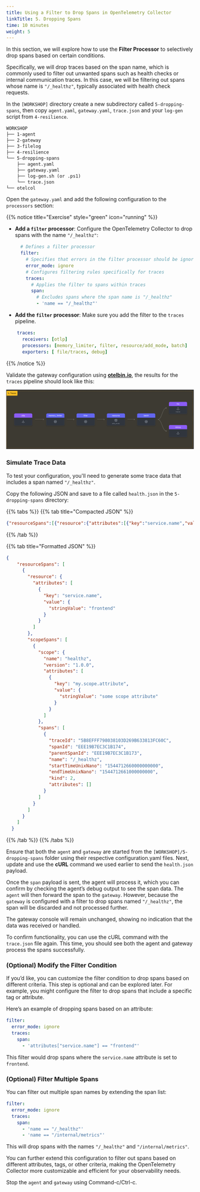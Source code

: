 ```yaml
---
title: Using a Filter to Drop Spans in OpenTelemetry Collector
linkTitle: 5. Dropping Spans
time: 10 minutes
weight: 5
---
```


In this section, we will explore how to use the **Filter Processor** to selectively drop spans based on certain conditions.

Specifically, we will drop traces based on the span name, which is commonly used to filter out unwanted spans such as health checks or internal communication traces. In this case, we will be filtering out spans whose name is `"/_healthz"`, typically associated with health check requests.

In the `[WORKSHOP]` directory create a new subdirectory called `5-dropping-spans`, then copy `agent.yaml`, `gateway.yaml`, `trace.json` and your `log-gen` script from `4-resilience`.

```text
WORKSHOP
├── 1-agent
├── 2-gateway
├── 3-filelog
├── 4-resilience
└── 5-dropping-spans
    ├── agent.yaml
    ├── gateway.yaml
    ├── log-gen.sh (or .ps1)
    └── trace.json
└── otelcol
```

Open the `gateway.yaml` and add the following configuration to the `processors` section:

{{% notice title="Exercise" style="green" icon="running" %}}

- **Add a `filter` processor**: Configure the OpenTelemetry Collector to drop spans with the name `"/_healthz"`:

  ```yaml
    # Defines a filter processor
    filter:
      # Specifies that errors in the filter processor should be ignored
      error_mode: ignore
      # Configures filtering rules specifically for traces
      traces:
        # Applies the filter to spans within traces 
        span:
          # Excludes spans where the span name is "/_healthz"
          - 'name == "/_healthz"'
  ```

- **Add the `filter` processor**: Make sure you add the filter to the `traces` pipeline.

```yaml
    traces:
      receivers: [otlp]
      processors: [memory_limiter, filter, resource/add_mode, batch]
      exporters: [ file/traces, debug]
```

{{% /notice %}}

Validate the gateway configuration using **[otelbin.io](https://www.otelbin.io/)**, the results for the `traces` pipeline should look like this:

![otelbin-f-5-1-traces](../images/spans-5-1-trace.png)

### Simulate Trace Data

To test your configuration, you'll need to generate some trace data that includes a span named `"/_healthz"`.

Copy the following JSON and save to a file called `health.json` in the `5-dropping-spans` directory:

{{% tabs %}}
{{% tab title="Compacted JSON" %}}

```json
{"resourceSpans":[{"resource":{"attributes":[{"key":"service.name","value":{"stringValue":"frontend"}}]},"scopeSpans":[{"scope":{"name":"healthz","version":"1.0.0","attributes":[{"key":"my.scope.attribute","value":{"stringValue":"some scope attribute"}}]},"spans":[{"traceId":"5B8EFFF798038103D269B633813FC60C","spanId":"EEE19B7EC3C1B174","parentSpanId":"EEE19B7EC3C1B173","name":"/_healthz","startTimeUnixNano":"1544712660000000000","endTimeUnixNano":"1544712661000000000","kind":2,"attributes":[]}]}]}]}
```

{{% /tab %}}

{{% tab title="Formatted JSON" %}}

```json
{
    "resourceSpans": [
      {
        "resource": {
          "attributes": [
            {
              "key": "service.name",
              "value": {
                "stringValue": "frontend"
              }
            }
          ]
        },
        "scopeSpans": [
          {
            "scope": {
              "name": "healthz",
              "version": "1.0.0",
              "attributes": [
                {
                  "key": "my.scope.attribute",
                  "value": {
                    "stringValue": "some scope attribute"
                  }
                }
              ]
            },
            "spans": [
              {
                "traceId": "5B8EFFF798038103D269B633813FC60C",
                "spanId": "EEE19B7EC3C1B174",
                "parentSpanId": "EEE19B7EC3C1B173",
                "name": "/_healthz",
                "startTimeUnixNano": "1544712660000000000",
                "endTimeUnixNano": "1544712661000000000",
                "kind": 2,
                "attributes": []
              }
            ]
          }
        ]
      }
    ]
  }
```

{{% /tab %}}
{{% /tabs %}}

Ensure that both the `agent` and `gateway` are started from the `[WORKSHOP]/5-dropping-spans` folder using their respective configuration.yaml files. Next, update and use the **cURL** command we used earlier to send the `health.json` payload.

Once the `span` payload is sent, the agent will process it, which you can confirm by checking the agent’s debug output to see the span data. The `agent` will then forward the span to the `gateway`. However, because the `gateway` is configured with a filter to drop spans named `"/_healthz"`, the span will be discarded and not processed further.

The gateway console will remain unchanged, showing no indication that the data was received or handled.

To confirm functionality, you can use the cURL command with the `trace.json` file again. This time, you should see both the agent and gateway process the spans successfully.

### (Optional) Modify the Filter Condition

If you’d like, you can customize the filter condition to drop spans based on different criteria. This step is optional and can be explored later. For example, you might configure the filter to drop spans that include a specific tag or attribute.

Here’s an example of dropping spans based on an attribute:

```yaml
filter:
  error_mode: ignore
  traces:
    span:
      - 'attributes["service.name"] == "frontend"'
```

This filter would drop spans where the `service.name` attribute is set to `frontend`.

### (Optional) Filter Multiple Spans

You can filter out multiple span names by extending the span list:

```yaml
filter:
  error_mode: ignore
  traces:
    span:
      - 'name == "/_healthz"'
      - 'name == "/internal/metrics"'
```

This will drop spans with the names `"/_healthz"` and `"/internal/metrics"`.

You can further extend this configuration to filter out spans based on different attributes, tags, or other criteria, making the OpenTelemetry Collector more customizable and efficient for your observability needs.

Stop the `agent` and `gateway` using Command-c/Ctrl-c.

